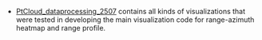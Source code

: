 * [PtCloud_dataprocessing_2507](PtCloud_dataprocessing_2507.ipynb) contains all kinds of visualizations that were tested in developing the main visualization code for range-azimuth heatmap and range profile.
